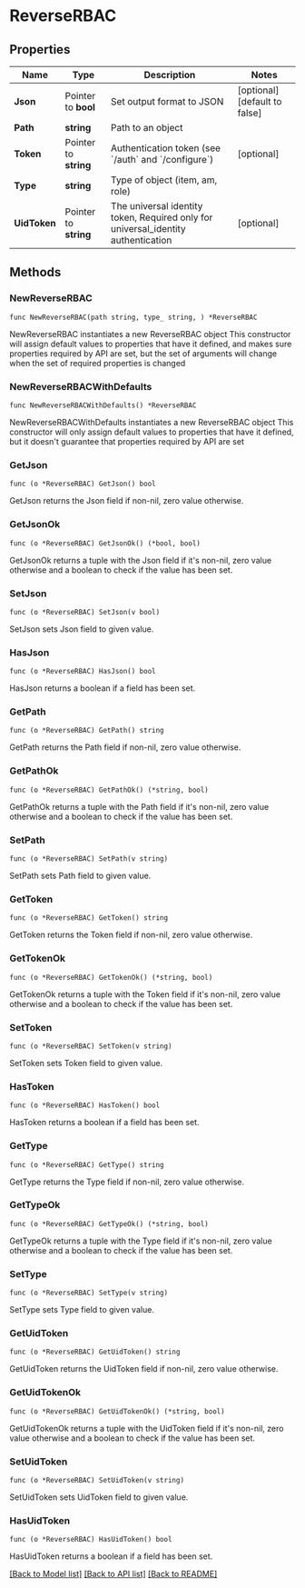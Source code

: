 # ReverseRBAC

## Properties

Name | Type | Description | Notes
------------ | ------------- | ------------- | -------------
**Json** | Pointer to **bool** | Set output format to JSON | [optional] [default to false]
**Path** | **string** | Path to an object | 
**Token** | Pointer to **string** | Authentication token (see &#x60;/auth&#x60; and &#x60;/configure&#x60;) | [optional] 
**Type** | **string** | Type of object (item, am, role) | 
**UidToken** | Pointer to **string** | The universal identity token, Required only for universal_identity authentication | [optional] 

## Methods

### NewReverseRBAC

`func NewReverseRBAC(path string, type_ string, ) *ReverseRBAC`

NewReverseRBAC instantiates a new ReverseRBAC object
This constructor will assign default values to properties that have it defined,
and makes sure properties required by API are set, but the set of arguments
will change when the set of required properties is changed

### NewReverseRBACWithDefaults

`func NewReverseRBACWithDefaults() *ReverseRBAC`

NewReverseRBACWithDefaults instantiates a new ReverseRBAC object
This constructor will only assign default values to properties that have it defined,
but it doesn't guarantee that properties required by API are set

### GetJson

`func (o *ReverseRBAC) GetJson() bool`

GetJson returns the Json field if non-nil, zero value otherwise.

### GetJsonOk

`func (o *ReverseRBAC) GetJsonOk() (*bool, bool)`

GetJsonOk returns a tuple with the Json field if it's non-nil, zero value otherwise
and a boolean to check if the value has been set.

### SetJson

`func (o *ReverseRBAC) SetJson(v bool)`

SetJson sets Json field to given value.

### HasJson

`func (o *ReverseRBAC) HasJson() bool`

HasJson returns a boolean if a field has been set.

### GetPath

`func (o *ReverseRBAC) GetPath() string`

GetPath returns the Path field if non-nil, zero value otherwise.

### GetPathOk

`func (o *ReverseRBAC) GetPathOk() (*string, bool)`

GetPathOk returns a tuple with the Path field if it's non-nil, zero value otherwise
and a boolean to check if the value has been set.

### SetPath

`func (o *ReverseRBAC) SetPath(v string)`

SetPath sets Path field to given value.


### GetToken

`func (o *ReverseRBAC) GetToken() string`

GetToken returns the Token field if non-nil, zero value otherwise.

### GetTokenOk

`func (o *ReverseRBAC) GetTokenOk() (*string, bool)`

GetTokenOk returns a tuple with the Token field if it's non-nil, zero value otherwise
and a boolean to check if the value has been set.

### SetToken

`func (o *ReverseRBAC) SetToken(v string)`

SetToken sets Token field to given value.

### HasToken

`func (o *ReverseRBAC) HasToken() bool`

HasToken returns a boolean if a field has been set.

### GetType

`func (o *ReverseRBAC) GetType() string`

GetType returns the Type field if non-nil, zero value otherwise.

### GetTypeOk

`func (o *ReverseRBAC) GetTypeOk() (*string, bool)`

GetTypeOk returns a tuple with the Type field if it's non-nil, zero value otherwise
and a boolean to check if the value has been set.

### SetType

`func (o *ReverseRBAC) SetType(v string)`

SetType sets Type field to given value.


### GetUidToken

`func (o *ReverseRBAC) GetUidToken() string`

GetUidToken returns the UidToken field if non-nil, zero value otherwise.

### GetUidTokenOk

`func (o *ReverseRBAC) GetUidTokenOk() (*string, bool)`

GetUidTokenOk returns a tuple with the UidToken field if it's non-nil, zero value otherwise
and a boolean to check if the value has been set.

### SetUidToken

`func (o *ReverseRBAC) SetUidToken(v string)`

SetUidToken sets UidToken field to given value.

### HasUidToken

`func (o *ReverseRBAC) HasUidToken() bool`

HasUidToken returns a boolean if a field has been set.


[[Back to Model list]](../README.md#documentation-for-models) [[Back to API list]](../README.md#documentation-for-api-endpoints) [[Back to README]](../README.md)



